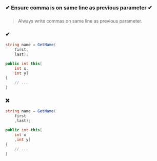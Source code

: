 ### ✔ Ensure comma is on same line as previous parameter ✔
###

> Always write commas on same line as previous parameter.

### ✔
``` csharp
string name = GetName(
	first,
	last);
```
``` csharp
public int this[
	int x,
	int y]
{
	// ...
}
```

### ❌
``` csharp
string name = GetName(
	first
	,last);
```
``` csharp
public int this[
	int x
	,int y]
{
	// ...
}
```
